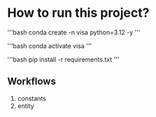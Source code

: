 # How to run this project?
'''bash
conda create -n visa python=3.12 -y
'''

'''bash
conda activate visa
'''

'''bash
pip install -r requirements.txt
'''

## Workflows

1. constants
2. entity